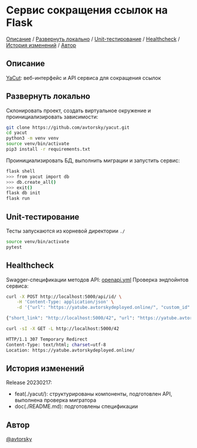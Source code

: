 # Сервис сокращения ссылок на Flask

[Описание](#описание) /
[Развернуть локально](#развернуть-локально) /
[Unit-тестирование](#unit-тестирование) /
[Healthcheck](#healthcheck) /
[История изменений](#история-изменений) /
[Автор](#автор)

## Описание

[YaCut](https://github.com/avtorsky/yacut): веб-интерфейс и API сервиса для сокращения ссылок

## Развернуть локально

Склонировать проект, создать виртуальное окружение и проинициализировать зависимости:

```bash
git clone https://github.com/avtorsky/yacut.git
cd yacut
python3 -m venv venv
source venv/bin/activate
pip3 install -r requirements.txt
```

Проинициализировать БД, выполнить миграции и запустить сервис:

```bash
flask shell
>>> from yacut import db
>>> db.create_all()
>>> exit()
flask db init
flask run
```

## Unit-тестирование

Тесты запускаются из корневой директории ```./```

```bash
source venv/bin/activate
pytest
```

## Healthcheck

Swagger-cпецификации методов API: [openapi.yml](https://github.com/avtorsky/yacut/blob/master/openapi.yml)
Проверка эндпойнтов сервиса:

```bash
curl -X POST http://localhost:5000/api/id/ \
    -H 'Content-Type: application/json' \
    -d '{"url": "https://yatube.avtorskydeployed.online/", "custom_id": "42"}'

{"short_link": "http://localhost:5000/42", "url": "https://yatube.avtorskydeployed.online/"}
```

```bash
curl -sI -X GET -L http://localhost:5000/42

HTTP/1.1 307 Temporary Redirect
Content-Type: text/html; charset=utf-8
Location: https://yatube.avtorskydeployed.online/
```

## История изменений

Release 20230217:
* feat(./yacut/): структурированы компоненты, подготовлен API, выполнена проверка мигратора
* doc(./README.md): подготовлены спецификации

## Автор

[@avtorsky](https://github.com/avtorsky)
